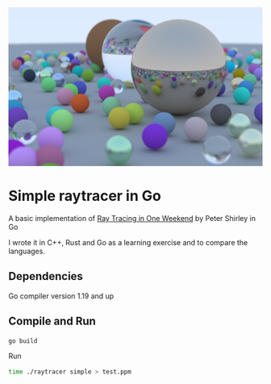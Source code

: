 ![](sample.png)

# Simple raytracer in Go

A basic implementation of [Ray Tracing in One Weekend](https://raytracing.github.io/books/RayTracingInOneWeekend.html) by Peter Shirley in Go

I wrote it in C++, Rust and Go as a learning exercise and to compare the languages.

## Dependencies

Go compiler version 1.19 and up

## Compile and Run

```sh
go build
```

Run

```sh
time ./raytracer simple > test.ppm
```

